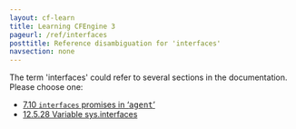 ```yaml
---
layout: cf-learn
title: Learning CFEngine 3
pageurl: /ref/interfaces
posttitle: Reference disambiguation for 'interfaces'
navsection: none
---
```


The term 'interfaces' could refer to several sections in the documentation. Please choose one:

- [7\.10 <code>interfaces</code> promises in &lsquo;<samp><span class="samp">agent</span></samp>&rsquo;](https://cfengine.com/manuals/cf3-reference.html#interfaces-in-agent-promises)
- [12\.5\.28 Variable sys\.interfaces](https://cfengine.com/manuals/cf3-reference.html#Variable-sys.interfaces)
